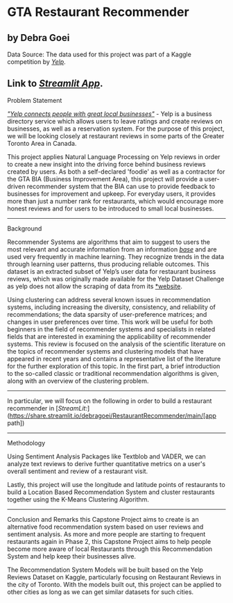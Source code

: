 # GTA Restaurant Recommender
by Debra Goei
---
Data Source: The data used for this project was part of a Kaggle competition by [*Yelp*](https://www.kaggle.com/datasets/yelp-dataset/yelp-dataset).

Link to [*Streamlit App*](http://192.168.1.76:8501).
---
Problem Statement

[*"Yelp connects people with great local businesses"*](https://www.yelp.com/about) - Yelp is a business directory service which allows users to leave ratings and create reviews on businesses, as well as a reservation system. For the purpose of this project, we will be looking closely at restaurant reviews in some parts of the Greater Toronto Area in Canada. 

This project applies Natural Language Processing on Yelp reviews in order to create a new insight into the driving force behind business reviews created by users. As both a self-declared 'foodie' as well as a contractor for the GTA BIA (Business Improvement Area), this project will provide a user-driven recommender system that the BIA can use to provide feedback to businesses for improvement and upkeep. For everyday users, it provides more than just a number rank for restaurants, which would encourage more honest reviews and for users to be introduced to small local businesses.

---

Background

Recommender Systems are algorithms that aim to suggest to users the most relevant and accurate information from an information [*base*](https://towardsdatascience.com/introduction-to-recommender-systems-6c66cf15ada) and are used very frequently in machine learning. They recognize trends in the data through learning user patterns, thus producing reliable outcomes. This dataset is an extracted subset of Yelp’s user data for restaurant business reviews, which was originally made available for the Yelp Dataset Challenge as yelp does not allow the scraping of data from its [*website](https://www.yelp-support.com/article/Can-I-copy-or-scrape-data-from-the-Yelp-site?l=en_US).

Using clustering can address several known issues in recommendation systems, including increasing the diversity, consistency, and reliability of recommendations; the data sparsity of user-preference matrices; and changes in user preferences over time. This work will be useful for both beginners in the field of recommender systems and specialists in related fields that are interested in examining the applicability of recommender systems. This review is focused on the analysis of the scientific literature on the topics of recommender systems and clustering models that have appeared in recent years and contains a representative list of the literature for the further exploration of this topic. In the first part, a brief introduction to the so-called classic or traditional recommendation algorithms is given, along with an overview of the clustering problem.

---

In particular, we will focus on the following in order to build a restaurant recommender in [*StreamLit:*](https://share.streamlit.io/debragoei/RestaurantRecommender/main/[app path])





---
Methodology

Using Sentiment Analysis Packages like Textblob and VADER, we can analyze text reviews to derive further quantitative metrics on a user's overall sentiment and review of a restaurant visit. 

Lastly, this project will use the longitude and latitude points of restaurants to build a Location Based Recommendation System and cluster restaurants together using the K-Means Clustering Algorithm.


---
Conclusion and Remarks
this Capstone Project aims to create is an alternative food recommendation system based on user reviews and sentiment analysis. As more and more people are starting to frequent restaurants again in Phase 2, this Capstone Project aims to help people become more aware of local Restaurants through this Recommendation System and help keep their businesses alive.

The Recommendation System Models will be built based on the Yelp Reviews Dataset on Kaggle, particularly focusing on Restaurant Reviews in the city of Toronto. With the models built out, this project can be applied to other cities as long as we can get similar datasets for such cities.

